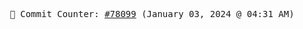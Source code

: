 <p align="center">
    <samp>
        📮 Commit Counter: <a href="https://github.com/Javascript-void0/Javascript-void0/commits/main">#78099</a> (January 03, 2024 @ 04:31 AM)
    </samp>
</p>